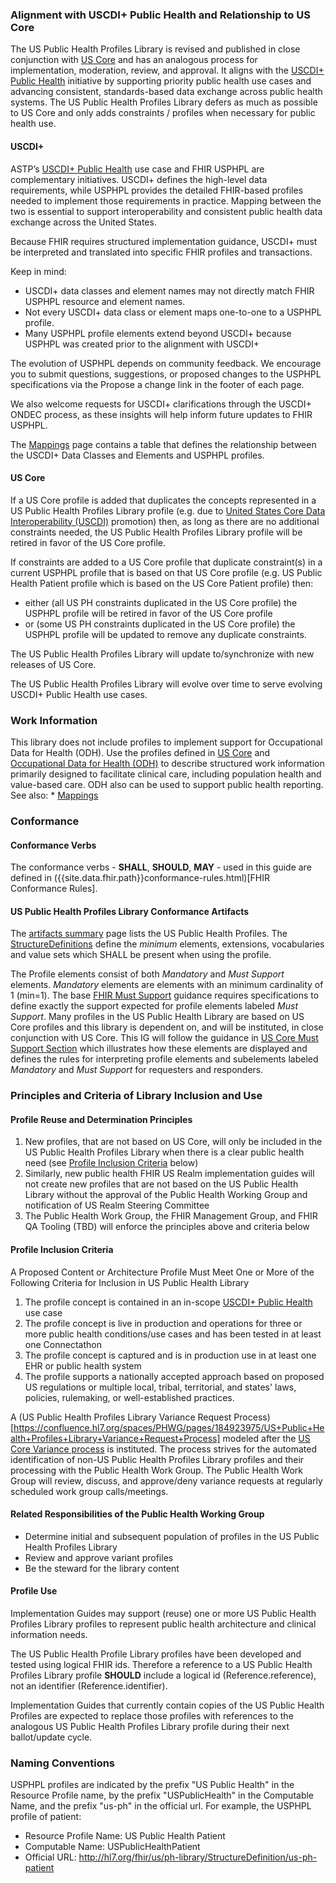 ### Alignment with USCDI+ Public Health and Relationship to US Core

The US Public Health Profiles Library is revised and published in close conjunction with [US Core]({{site.data.fhir.ver.hl7fhiruscore}}) and has an analogous process for implementation, moderation, review, and approval. It aligns with the [USCDI+ Public Health](https://uscdiplus.healthit.gov/uscdiplus?id=uscdi_record&table=x_g_sshh_uscdi_domain&sys_id=bddf78228745b95098e5edb90cbb351f&view=sp) initiative by supporting priority public health use cases and advancing consistent, standards-based data exchange across public health systems. The US Public Health Profiles Library defers as much as possible to US Core and only adds constraints / profiles when necessary for public health use.

#### USCDI+

ASTP’s [USCDI+ Public Health](https://uscdiplus.healthit.gov/uscdiplus?id=uscdi_record&table=x_g_sshh_uscdi_domain&sys_id=bddf78228745b95098e5edb90cbb351f&view=sp) use case and FHIR USPHPL are complementary initiatives. USCDI+ defines the high-level data requirements, while USPHPL provides the detailed FHIR-based profiles needed to implement those requirements in practice. Mapping between the two is essential to support interoperability and consistent public health data exchange across the United States.

Because FHIR requires structured implementation guidance, USCDI+ must be interpreted and translated into specific FHIR profiles and transactions.

Keep in mind:
 * USCDI+ data classes and element names may not directly match FHIR USPHPL resource and element names.
 * Not every USCDI+ data class or element maps one-to-one to a USPHPL profile.
 * Many USPHPL profile elements extend beyond USCDI+ because USPHPL was created prior to the alignment with USCDI+

The evolution of USPHPL depends on community feedback. We encourage you to submit questions, suggestions, or proposed changes to the USPHPL specifications via the Propose a change link in the footer of each page.

We also welcome requests for USCDI+ clarifications through the USCDI+ ONDEC process, as these insights will help inform future updates to FHIR USPHPL.

The [Mappings](mapping.html) page contains a table that defines the relationship between the USCDI+ Data Classes and Elements and USPHPL profiles.

#### US Core

If a US Core profile is added that duplicates the concepts represented in a US Public Health Profiles Library profile (e.g. due to [United States Core Data Interoperability (USCDI)](https://www.healthit.gov/isa/united-states-core-data-interoperability-uscdi) promotion) then, as long as there are no additional constraints needed, the US Public Health Profiles Library profile will be retired in favor of the US Core profile.

If constraints are added to a US Core profile that duplicate constraint(s) in a current USPHPL profile that is based on that US Core profile (e.g. US Public Health Patient profile which is based on the US Core Patient profile) then:
* either (all US PH constraints duplicated in the US Core profile) the USPHPL profile will be retired in favor of the US Core profile
* or (some US PH constraints duplicated in the US Core profile) the USPHPL profile will be updated to remove any duplicate constraints.
		
The US Public Health Profiles Library will update to/synchronize with new releases of US Core.

The US Public Health Profiles Library will evolve over time to serve evolving USCDI+ Public Health use cases. 

### Work Information

This library does not include profiles to implement support for Occupational Data for Health (ODH). Use the profiles defined in [US Core]({{site.data.fhir.ver.hl7fhiruscore}}) and [Occupational Data for Health (ODH)](http://hl7.org/fhir/us/odh/) to describe structured work information primarily designed to facilitate clinical care, including population health and value-based care. ODH also can be used to support public health reporting. See also: * [Mappings](mapping.html)

### Conformance

#### Conformance Verbs

The conformance verbs - **SHALL**, **SHOULD**, **MAY** - used in this guide are defined in ({{site.data.fhir.path}}conformance-rules.html)[FHIR Conformance Rules].

#### US Public Health Profiles Library Conformance Artifacts

The [artifacts summary](artifacts.html) page lists the US Public Health Profiles. The [StructureDefinitions]({{site.data.fhir.path}}structuredefinition.html) define the *minimum* elements, extensions, vocabularies and value sets which SHALL be present when using the profile.

The Profile elements consist of both *Mandatory* and *Must Support* elements.  *Mandatory* elements are elements with an minimum cardinality of 1 (min=1). The base [FHIR Must Support]({{site.data.fhir.path}}profiling.html#mustsupport) guidance requires specifications to define exactly the support expected for profile elements labeled *Must Support*.  Many profiles in the US Public Health Library are based on US Core profiles and this library is dependent on, and will be instituted, in close conjunction with US Core. This IG will follow the guidance in [US Core Must Support Section]({{site.data.fhir.ver.hl7fhiruscore}}/must-support.html#presentation-of-must-support-and-mandatory-elements-in-the-formal-profile-views) which illustrates how these elements are displayed and defines the rules for interpreting profile elements and subelements labeled *Mandatory* and *Must Support* for requesters and responders.  

### Principles and Criteria of Library Inclusion and Use

#### Profile Reuse and Determination Principles

1. New profiles, that are not based on US Core, will only be included in the US Public Health Profiles Library when there is a clear public health need (see [Profile Inclusion Criteria](guidance.html#profile-inclusion-criteria) below)
2. Similarly, new public health FHIR US Realm implementation guides will not create new profiles that are not based on the US Public Health Library without the approval of the Public Health Working Group and notification of US Realm Steering Committee
3. The Public Health Work Group, the FHIR Management Group, and FHIR QA Tooling (TBD) will enforce the principles above and criteria below

#### Profile Inclusion Criteria 

A Proposed Content or Architecture Profile Must Meet One or More of the Following Criteria for Inclusion in US Public Health Library

1. The profile concept is contained in an in-scope [USCDI+ Public Health](https://uscdiplus.healthit.gov/uscdiplus?id=uscdi_record&table=x_g_sshh_uscdi_domain&sys_id=bddf78228745b95098e5edb90cbb351f&view=sp) use case
1. The profile concept is live in production and operations for three or more public health conditions/use cases and has been tested in at least one Connectathon
2. The profile concept is captured and is in production use in at least one EHR or public health system
3. The profile supports a nationally accepted approach based on proposed US regulations or multiple local, tribal, territorial, and states' laws, policies, rulemaking, or well-established practices.

A (US Public Health Profiles Library Variance Request Process)[https://confluence.hl7.org/spaces/PHWG/pages/184923975/US+Public+Health+Profiles+Library+Variance+Request+Process] modeled after the [US Core Variance process](https://confluence.hl7.org/display/CGP/US+Core+Variance+Request+Process) is instituted. The process strives for the automated identification of non-US Public Health Profiles Library profiles and their processing with the Public Health Work Group. The Public Health Work Group will review, discuss, and approve/deny variance requests at regularly scheduled work group calls/meetings.

#### Related Responsibilities of the Public Health Working Group

* Determine initial and subsequent population of profiles in the US Public Health Profiles Library
* Review and approve variant profiles
* Be the steward for the library content

#### Profile Use

Implementation Guides may support (reuse) one or more US Public Health Profiles Library profiles to represent public health architecture and clinical information needs.

The US Public Health Profile Library profiles have been developed and tested using logical FHIR ids. Therefore a reference to a US Public Health Profiles Library profile **SHOULD** include a logical id (Reference.reference), not an identifier (Reference.identifier).

Implementation Guides that currently contain copies of the US Public Health Profiles are expected to replace those profiles with references to the analogous US Public Health Profiles Library profile during their next ballot/update cycle.

### Naming Conventions

USPHPL profiles are indicated by the prefix "US Public Health" in the Resource Profile name, by the prefix "USPublicHealth" in the Computable Name, and the prefix "us-ph" in the official url. For example, the USPHPL profile of patient:
 * Resource Profile Name: US Public Health Patient
 * Computable Name: USPublicHealthPatient
 * Official URL: http://hl7.org/fhir/us/ph-library/StructureDefinition/us-ph-patient